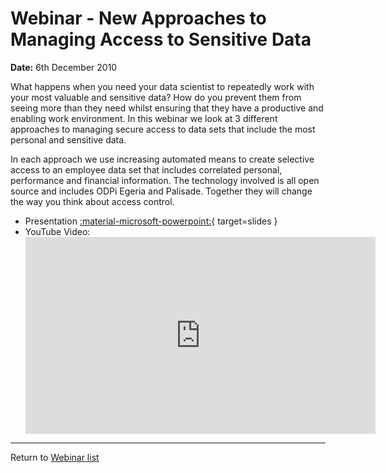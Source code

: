 <!-- SPDX-License-Identifier: CC-BY-4.0 -->
<!-- Copyright Contributors to the ODPi Egeria project 2020. -->

# Webinar - New Approaches to Managing Access to Sensitive Data 

**Date:** 6th December 2010

What happens when you need your data scientist to repeatedly work with your most valuable
and sensitive data?  How do you prevent them from seeing more than they need whilst ensuring
that they have a productive and enabling work environment.
In this webinar we look at 3 different approaches to managing secure access to data sets that include
the most personal and sensitive data.
 
In each approach we use increasing automated means to create selective access to an employee data set
that includes correlated personal, performance and financial information.
The technology involved is all open source and includes ODPi Egeria and Palisade.
Together they will change the way you think about access control.

* Presentation [:material-microsoft-powerpoint:](./Egeria-Palisade,%205th%20Dec%202019.pptx){ target=slides }
* YouTube Video:
    <div class="video-wrapper">
       <iframe width="560" height="315" src="https://www.youtube.com/embed/ESmEJxoqLWQ" title="YouTube video player" frameborder="0" allow="accelerometer; autoplay; clipboard-write; encrypted-media; gyroscope; picture-in-picture" allowfullscreen></iframe>
    </div>

----
Return to [Webinar list](/education/previous-webinars/overview)